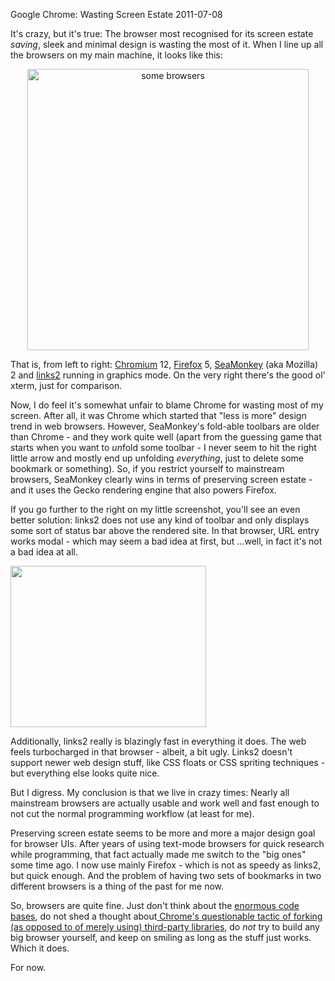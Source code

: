 Google Chrome: Wasting Screen Estate
2011-07-08

It's crazy, but it's true: The browser most recognised for its screen estate *saving*, sleek and minimal design is wasting the most of it. When I line up all the browsers on my main machine, it looks like this:
<p style="text-align: center;"><a href="http://blog.r-wos.org/wp-content/uploads/2011/07/browsers_screenshot.jpg"><img class="aligncenter size-full wp-image-71" title="browsers screenshot" src="http://blog.r-wos.org/wp-content/uploads/2011/07/browsers_screenshot.jpg" alt="some browsers" width="450" /></a></p>
That is, from left to right: <a href="http://www.chromium.org/Home" target="_blank">Chromium</a> 12, <a href="http://www.mozilla.com/en-US/firefox/fx/" target="_blank">Firefox</a> 5, <a href="http://www.seamonkey-project.org/" target="_blank">SeaMonkey</a> (aka Mozilla) 2 and <a href="http://links.twibright.com/" target="_blank">links2</a> running in graphics mode. On the very right there's the good ol' xterm, just for comparison.

Now, I do feel it's somewhat unfair to blame Chrome for wasting most of my screen. After all, it was Chrome which started that "less is more" design trend in web browsers. However, SeaMonkey's fold-able toolbars are older than Chrome - and they work quite well (apart from the guessing game that starts when you want to *un*fold some toolbar - I never seem to hit the right little arrow and mostly end up unfolding *everything*, just to delete some bookmark or something). So, if you restrict yourself to mainstream browsers, SeaMonkey clearly wins in terms of preserving screen estate - and it uses the Gecko rendering engine that also powers Firefox.

If you go further to the right on my little screenshot, you'll see an even better solution: links2 does not use any kind of toolbar and only displays some sort of status bar above the rendered site. In that browser, URL entry works modal - which may seem a bad idea at first, but ...well, in fact it's not a bad idea at all.

<a href="http://blog.r-wos.org/wp-content/uploads/2011/07/screenshot_xlinks_google.jpg"><img class="size-full wp-image-76  " title="screenshot xlinks google" src="http://blog.r-wos.org/wp-content/uploads/2011/07/screenshot_xlinks_google.jpg" alt="" width="313" height="258" /></a>

Additionally, links2 really is blazingly fast in everything it does. The web feels turbocharged in that browser - albeit, a bit ugly. Links2 doesn't support newer web design stuff, like CSS floats or CSS spriting techniques - but everything else looks quite nice.

But I digress. My conclusion is that we live in crazy times: Nearly all mainstream browsers are actually usable and work well and fast enough to not cut the normal programming workflow (at least for me).

Preserving screen estate seems to be more and more a major design goal for browser UIs. After years of using text-mode browsers for quick research while programming, that fact actually made me switch to the "big ones" some time ago. I now use mainly Firefox - which is not as speedy as links2, but quick enough. And the problem of having two sets of bookmarks in two different browsers is a thing of the past for me now.

So, browsers are quite fine. Just don't think about the <a href="https://www.ohloh.net/p/firefox/estimated_cost" target="_blank">enormous code bases</a>, do not shed a thought about<a href="http://spot.livejournal.com/312320.html" target="_blank"> Chrome's questionable tactic of forking (as opposed to of merely using) third-party libraries</a>, do *not* try to build any big browser yourself, and keep on smiling as long as the stuff just works. Which it does.

For now.